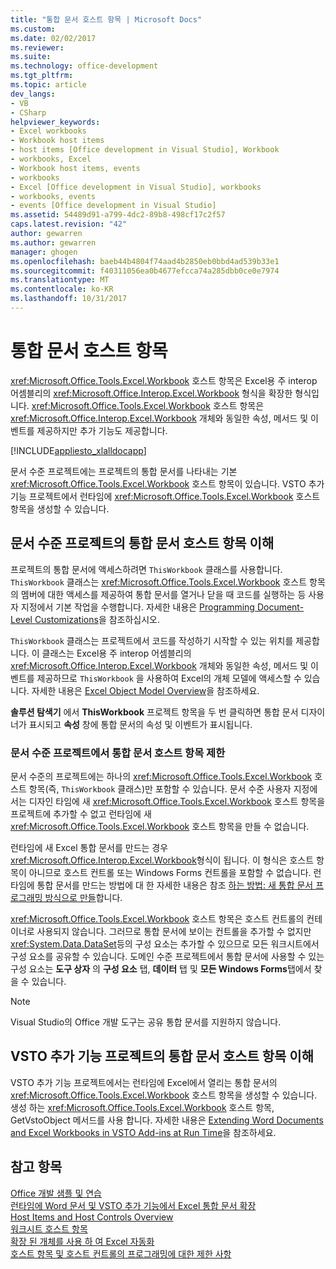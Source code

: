```yaml
---
title: "통합 문서 호스트 항목 | Microsoft Docs"
ms.custom: 
ms.date: 02/02/2017
ms.reviewer: 
ms.suite: 
ms.technology: office-development
ms.tgt_pltfrm: 
ms.topic: article
dev_langs:
- VB
- CSharp
helpviewer_keywords:
- Excel workbooks
- Workbook host items
- host items [Office development in Visual Studio], Workbook
- workbooks, Excel
- Workbook host items, events
- workbooks
- Excel [Office development in Visual Studio], workbooks
- workbooks, events
- events [Office development in Visual Studio]
ms.assetid: 54489d91-a799-4dc2-89b8-498cf17c2f57
caps.latest.revision: "42"
author: gewarren
ms.author: gewarren
manager: ghogen
ms.openlocfilehash: baeb44b4804f74aad4b2850eb0bbd4ad539b33e1
ms.sourcegitcommit: f40311056ea0b4677efcca74a285dbb0ce0e7974
ms.translationtype: MT
ms.contentlocale: ko-KR
ms.lasthandoff: 10/31/2017
---
```

# <a name="workbook-host-item"></a>통합 문서 호스트 항목
  <xref:Microsoft.Office.Tools.Excel.Workbook> 호스트 항목은 Excel용 주 interop 어셈블리의 <xref:Microsoft.Office.Interop.Excel.Workbook> 형식을 확장한 형식입니다. <xref:Microsoft.Office.Tools.Excel.Workbook> 호스트 항목은 <xref:Microsoft.Office.Interop.Excel.Workbook> 개체와 동일한 속성, 메서드 및 이벤트를 제공하지만 추가 기능도 제공합니다.  
  
 [!INCLUDE[appliesto_xlalldocapp](../vsto/includes/appliesto-xlalldocapp-md.md)]  
  
 문서 수준 프로젝트에는 프로젝트의 통합 문서를 나타내는 기본 <xref:Microsoft.Office.Tools.Excel.Workbook> 호스트 항목이 있습니다. VSTO 추가 기능 프로젝트에서 런타임에 <xref:Microsoft.Office.Tools.Excel.Workbook> 호스트 항목을 생성할 수 있습니다.  
  
## <a name="understanding-the-workbook-host-item-in-document-level-projects"></a>문서 수준 프로젝트의 통합 문서 호스트 항목 이해  
 프로젝트의 통합 문서에 액세스하려면 `ThisWorkbook` 클래스를 사용합니다. `ThisWorkbook` 클래스는 <xref:Microsoft.Office.Tools.Excel.Workbook> 호스트 항목의 멤버에 대한 액세스를 제공하여 통합 문서를 열거나 닫을 때 코드를 실행하는 등 사용자 지정에서 기본 작업을 수행합니다. 자세한 내용은 [Programming Document-Level Customizations](../vsto/programming-document-level-customizations.md)을 참조하십시오.  
  
 `ThisWorkbook` 클래스는 프로젝트에서 코드를 작성하기 시작할 수 있는 위치를 제공합니다. 이 클래스는 Excel용 주 interop 어셈블리의 <xref:Microsoft.Office.Interop.Excel.Workbook> 개체와 동일한 속성, 메서드 및 이벤트를 제공하므로 `ThisWorkbook` 을 사용하여 Excel의 개체 모델에 액세스할 수 있습니다. 자세한 내용은 [Excel Object Model Overview](../vsto/excel-object-model-overview.md)을 참조하세요.  
  
 **솔루션 탐색기** 에서 **ThisWorkbook** 프로젝트 항목을 두 번 클릭하면 통합 문서 디자이너가 표시되고 **속성** 창에 통합 문서의 속성 및 이벤트가 표시됩니다.  
  
### <a name="limitations-of-the-workbook-host-item-in-document-level-projects"></a>문서 수준 프로젝트에서 통합 문서 호스트 항목 제한  
 문서 수준의 프로젝트에는 하나의 <xref:Microsoft.Office.Tools.Excel.Workbook> 호스트 항목(즉, `ThisWorkbook` 클래스)만 포함할 수 있습니다. 문서 수준 사용자 지정에서는 디자인 타임에 새 <xref:Microsoft.Office.Tools.Excel.Workbook> 호스트 항목을 프로젝트에 추가할 수 없고 런타임에 새 <xref:Microsoft.Office.Tools.Excel.Workbook> 호스트 항목을 만들 수 없습니다.  
  
 런타임에 새 Excel 통합 문서를 만드는 경우 <xref:Microsoft.Office.Interop.Excel.Workbook>형식이 됩니다. 이 형식은 호스트 항목이 아니므로 호스트 컨트롤 또는 Windows Forms 컨트롤을 포함할 수 없습니다. 런타임에 통합 문서를 만드는 방법에 대 한 자세한 내용은 참조 [하는 방법: 새 통합 문서 프로그래밍 방식으로 만들](../vsto/how-to-programmatically-create-new-workbooks.md)합니다.  
  
 <xref:Microsoft.Office.Tools.Excel.Workbook> 호스트 항목은 호스트 컨트롤의 컨테이너로 사용되지 않습니다. 그러므로 통합 문서에 보이는 컨트롤을 추가할 수 없지만 <xref:System.Data.DataSet>등의 구성 요소는 추가할 수 있으므로 모든 워크시트에서 구성 요소를 공유할 수 있습니다. 도메인 수준 프로젝트에서 통합 문서에 사용할 수 있는 구성 요소는 **도구 상자** 의 **구성 요소** 탭, **데이터** 탭 및 **모든 Windows Forms**탭에서 찾을 수 있습니다.  
  
> [!NOTE]  
>  Visual Studio의 Office 개발 도구는 공유 통합 문서를 지원하지 않습니다.  
  
## <a name="understanding-workbook-host-items-in-vsto-add-in-projects"></a>VSTO 추가 기능 프로젝트의 통합 문서 호스트 항목 이해  
 VSTO 추가 기능 프로젝트에서는 런타임에 Excel에서 열리는 통합 문서의 <xref:Microsoft.Office.Tools.Excel.Workbook> 호스트 항목을 생성할 수 있습니다. 생성 하는 <xref:Microsoft.Office.Tools.Excel.Workbook> 호스트 항목, GetVstoObject 메서드를 사용 합니다. 자세한 내용은 [Extending Word Documents and Excel Workbooks in VSTO Add-ins at Run Time](../vsto/extending-word-documents-and-excel-workbooks-in-vsto-add-ins-at-run-time.md)을 참조하세요.  
  
## <a name="see-also"></a>참고 항목  
 [Office 개발 샘플 및 연습](../vsto/office-development-samples-and-walkthroughs.md)   
 [런타임에 Word 문서 및 VSTO 추가 기능에서 Excel 통합 문서 확장](../vsto/extending-word-documents-and-excel-workbooks-in-vsto-add-ins-at-run-time.md)   
 [Host Items and Host Controls Overview](../vsto/host-items-and-host-controls-overview.md)   
 [워크시트 호스트 항목](../vsto/worksheet-host-item.md)   
 [확장 된 개체를 사용 하 여 Excel 자동화](../vsto/automating-excel-by-using-extended-objects.md)   
 [호스트 항목 및 호스트 컨트롤의 프로그래밍에 대한 제한 사항](../vsto/programmatic-limitations-of-host-items-and-host-controls.md)  
  
  